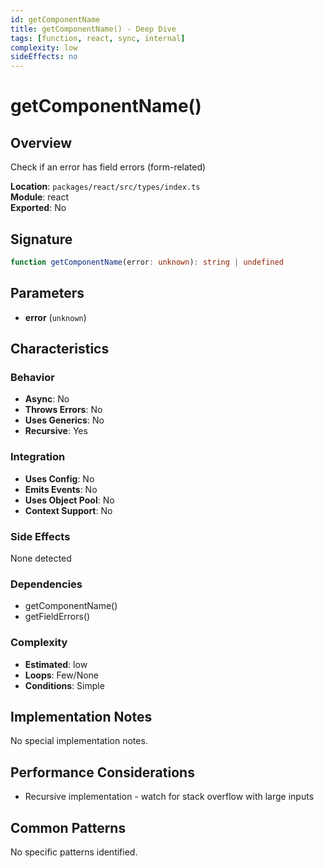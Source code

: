 ```yaml
---
id: getComponentName
title: getComponentName() - Deep Dive
tags: [function, react, sync, internal]
complexity: low
sideEffects: no
---
```


# getComponentName()

## Overview
Check if an error has field errors (form-related)

**Location**: `packages/react/src/types/index.ts`  
**Module**: react  
**Exported**: No  

## Signature
```typescript
function getComponentName(error: unknown): string | undefined
```

## Parameters
- **error** (`unknown`)

## Characteristics

### Behavior
- **Async**: No
- **Throws Errors**: No
- **Uses Generics**: No
- **Recursive**: Yes

### Integration
- **Uses Config**: No
- **Emits Events**: No
- **Uses Object Pool**: No
- **Context Support**: No

### Side Effects
None detected

### Dependencies
- getComponentName()
- getFieldErrors()

### Complexity
- **Estimated**: low
- **Loops**: Few/None
- **Conditions**: Simple



## Implementation Notes
No special implementation notes.

## Performance Considerations
- Recursive implementation - watch for stack overflow with large inputs

## Common Patterns
No specific patterns identified.
